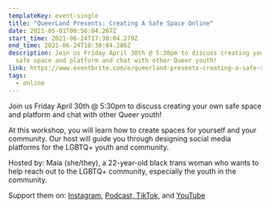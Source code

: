 ```yaml
---
templateKey: event-single
title: "QueerLand Presents: Creating A Safe Space Online"
date: 2021-05-01T00:56:04.267Z
start_time: 2021-06-24T17:30:04.279Z
end_time: 2021-06-24T18:30:04.286Z
description: Join us Friday April 30th @ 5:30pm to discuss creating your own
  safe space and platform and chat with other Queer youth!
link: https://www.eventbrite.com/e/queerland-presents-creating-a-safe-space-online-tickets-152228693119
tags:
  - online
---
```

Join us Friday April 30th @ 5:30pm to discuss creating your own safe space and platform and chat with other Queer youth!

At this workshop, you will learn how to create spaces for yourself and your community. Our host will guide you through designing social media platforms for the LGBTQ+ youth and community.

Hosted by: Maia (she/they), a 22-year-old black trans woman who wants to help reach out to the LGBTQ+ community, especially the youth in the community.

Support them on: [Instagram](https://www.instagram.com/maialadiosa/), [Podcast, ](https://open.spotify.com/show/0GXjxHoIAdsLa5MBQwnJkW?si=s9_dFfIMQmKkpDUxbH-owg&nd=1)[TikTok](https://www.tiktok.com/@maiabennett?), and [YouTube](https://www.youtube.com/channel/UCuoZdXLwPI3f_6N5cta8SSg/about)